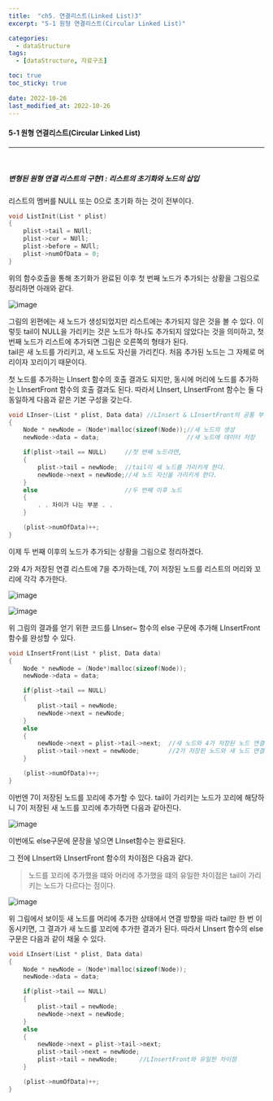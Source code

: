 ```yaml
---
title:  "ch5. 연결리스트(Linked List)3"
excerpt: "5-1 원형 연결리스트(Circular Linked List)"

categories:
  - dataStructure
tags:
  - [dataStructure, 자료구조]

toc: true
toc_sticky: true
 
date: 2022-10-26
last_modified_at: 2022-10-26
---
```


#### 5-1 원형 연결리스트(Circular Linked List)
---
<br>

##### 변형된 원형 연결 리스트의 구현1 : 리스트의 초기화와 노드의 삽입      

리스트의 멤버를 NULL 또는 0으로 초기화 하는 것이 전부이다.  

```c
void ListInit(List * plist)
{
    plist->tail = NUll;
    plist->cur = NUll;
    plist->before = NUll;
    plist->numOfData = 0;
}
```

위의 함수호출을 통해 초기화가 완료된 이후 첫 번째 노드가 추가되는 상황을 그림으로 정리하면 아래와 같다.  

![image](https://user-images.githubusercontent.com/106606698/197906839-b67363bf-a3e3-4546-9e67-666a307afb12.png)


그림의 왼편에는 새 노드가 생성되었지만 리스트에는 추가되지 않은 것을 볼 수 있다. 이렇듯 tail이 NULL을 가리키는 것은 노드가 하나도 추가되지 않았다는 것을 의미하고, 첫 번째 노드가 리스트에 추가되면 그림은 오른쪽의 형태가 된다.  
tail은 새 노드를 가리키고, 새 노드도 자신을 가리킨다. 처음 추가된 노드는 그 자체로 머리이자 꼬리이기 때문이다.  

첫 노드를 추가하는 LInsert 함수의 호출 결과도 되지만, 동시에 머리에 노드를 추가하는 LInsertFront 함수의 호출 결과도 된다.  따라서 LInsert, LInsertFront 함수는 둘 다 동일하게 다음과 같은 기본 구성을 갖는다.  

```c
void LInser~(List * plist, Data data) //LInsert & LInsertFront의 공통 부분
{
	Node * newNode = (Node*)malloc(sizeof(Node));//새 노드의 생성
	newNode->data = data;						 //새 노드에 데이터 저장

	if(plist->tail == NULL)		//첫 번째 노드라면,
	{
		plist->tail = newNode;	//tail이 새 노드를 가리키게 한다.
		newNode->next = newNode;//새 노드 자신을 가리키게 한다.
	}
	else						//두 번째 이후 노드
	{
		. . 차이가 나는 부분 . . 
	}

	(plist->numOfData)++;
}
```

이제 두 번째 이후의 노드가 추가되는 상황을 그림으로 정리하겠다.  

2와 4가 저장된 연결 리스트에 7을 추가하는데, 7이 저장된 노드를 리스트의 머리와 꼬리에 각각 추가한다.  

![image](https://user-images.githubusercontent.com/106606698/197906988-e98c237b-b8d9-4a91-881d-76d2f1d01fad.png)


![image](https://user-images.githubusercontent.com/106606698/197906851-07755fb1-8d51-49a9-ade3-edf5d6912ced.png)

위 그림의 결과를 얻기 위한 코드를 LInser~ 함수의 else 구문에 추가해 LInsertFront 함수를 완성할 수 있다.  

```c
void LInsertFront(List * plist, Data data)
{
	Node * newNode = (Node*)malloc(sizeof(Node));
	newNode->data = data;

	if(plist->tail == NULL) 
	{
		plist->tail = newNode;
		newNode->next = newNode;
	}
	else
	{
		newNode->next = plist->tail->next;	//새 노드와 4가 저장된 노드 연결
		plist->tail->next = newNode;		//2가 저장된 노드와 새 노드 연결
	}

	(plist->numOfData)++;
}
```

이번엔 7이 저장된 노드를 꼬리에 추가할 수 있다.  tail이 가리키는 노드가 꼬리에 해당하니 7이 저장된 새 노드를 꼬리에 추가하면 다음과 같아진다.  

![image](https://user-images.githubusercontent.com/106606698/197907359-a65bd679-c799-4708-9745-6d60697b7dbd.png)

이번에도 else구문에 문장을 넣으면 LInset함수는 완료된다.  

그 전에 LInsert와 LInsertFront 함수의 차이점은 다음과 같다.  

>노드를 꼬리에 추가했을 떄와 머리에 추가했을 떄의 유일한 차이점은 tail이 가리키는 노드가 다르다는 점이다.  

![image](https://user-images.githubusercontent.com/106606698/197908049-41a26476-5c97-464e-9688-40f07df8bfa2.png)

위 그림에서 보이듯 새 노드를 머리에 추가한 상태에서 연결 방향을 따라 tail만 한 번 이동시키면, 그 결과가 새 노드를 꼬리에 추가한 결과가 된다. 따라서 LInsert 함수의 else 구문은 다음과 같이 채울 수 있다.  

```c
void LInsert(List * plist, Data data)
{
	Node * newNode = (Node*)malloc(sizeof(Node));
	newNode->data = data;

	if(plist->tail == NULL) 
	{
		plist->tail = newNode;
		newNode->next = newNode;
	}
	else 
	{
		newNode->next = plist->tail->next;
		plist->tail->next = newNode;
		plist->tail = newNode;		//LInsertFront와 유일한 차이점
	}

	(plist->numOfData)++;
}
```